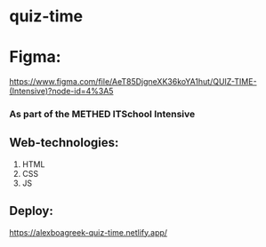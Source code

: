# quiz-time
# Figma: 
https://www.figma.com/file/AeT85DjgneXK36koYA1hut/QUIZ-TIME-(Intensive)?node-id=4%3A5

### As part of the METHED ITSchool Intensive
## Web-technologies:

1. HTML
2. CSS
3. JS

## Deploy:

https://alexboagreek-quiz-time.netlify.app/
